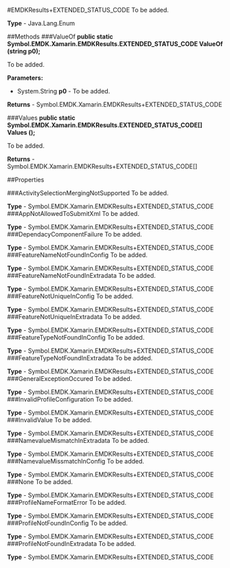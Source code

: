 #EMDKResults+EXTENDED_STATUS_CODE
To be added.

**Type** - Java.Lang.Enum

##Methods
###ValueOf
**public static Symbol.EMDK.Xamarin.EMDKResults.EXTENDED_STATUS_CODE ValueOf (string p0);**

To be added.

**Parameters:** 

* System.String **p0** - To be added.

**Returns** - Symbol.EMDK.Xamarin.EMDKResults+EXTENDED_STATUS_CODE

###Values
**public static Symbol.EMDK.Xamarin.EMDKResults.EXTENDED_STATUS_CODE[] Values ();**

To be added.


**Returns** - Symbol.EMDK.Xamarin.EMDKResults+EXTENDED_STATUS_CODE[]

##Properties

###ActivitySelectionMergingNotSupported
To be added.

**Type** - Symbol.EMDK.Xamarin.EMDKResults+EXTENDED_STATUS_CODE
###AppNotAllowedToSubmitXml
To be added.

**Type** - Symbol.EMDK.Xamarin.EMDKResults+EXTENDED_STATUS_CODE
###DependacyComponentFailure
To be added.

**Type** - Symbol.EMDK.Xamarin.EMDKResults+EXTENDED_STATUS_CODE
###FeatureNameNotFoundInConfig
To be added.

**Type** - Symbol.EMDK.Xamarin.EMDKResults+EXTENDED_STATUS_CODE
###FeatureNameNotFoundInExtradata
To be added.

**Type** - Symbol.EMDK.Xamarin.EMDKResults+EXTENDED_STATUS_CODE
###FeatureNotUniqueInConfig
To be added.

**Type** - Symbol.EMDK.Xamarin.EMDKResults+EXTENDED_STATUS_CODE
###FeatureNotUniqueInExtradata
To be added.

**Type** - Symbol.EMDK.Xamarin.EMDKResults+EXTENDED_STATUS_CODE
###FeatureTypeNotFoundInConfig
To be added.

**Type** - Symbol.EMDK.Xamarin.EMDKResults+EXTENDED_STATUS_CODE
###FeatureTypeNotFoundInExtradata
To be added.

**Type** - Symbol.EMDK.Xamarin.EMDKResults+EXTENDED_STATUS_CODE
###GeneralExceptionOccured
To be added.

**Type** - Symbol.EMDK.Xamarin.EMDKResults+EXTENDED_STATUS_CODE
###InvalidProfileConfiguration
To be added.

**Type** - Symbol.EMDK.Xamarin.EMDKResults+EXTENDED_STATUS_CODE
###InvalidValue
To be added.

**Type** - Symbol.EMDK.Xamarin.EMDKResults+EXTENDED_STATUS_CODE
###NamevalueMismatchInExtradata
To be added.

**Type** - Symbol.EMDK.Xamarin.EMDKResults+EXTENDED_STATUS_CODE
###NamevalueMissmatchInConfig
To be added.

**Type** - Symbol.EMDK.Xamarin.EMDKResults+EXTENDED_STATUS_CODE
###None
To be added.

**Type** - Symbol.EMDK.Xamarin.EMDKResults+EXTENDED_STATUS_CODE
###ProfileNameFormatError
To be added.

**Type** - Symbol.EMDK.Xamarin.EMDKResults+EXTENDED_STATUS_CODE
###ProfileNotFoundInConfig
To be added.

**Type** - Symbol.EMDK.Xamarin.EMDKResults+EXTENDED_STATUS_CODE
###ProfileNotFoundInExtradata
To be added.

**Type** - Symbol.EMDK.Xamarin.EMDKResults+EXTENDED_STATUS_CODE


